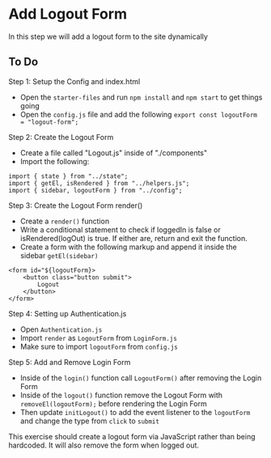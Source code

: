 # Add Logout Form

In this step we will add a logout form to the site dynamically

## To Do

Step 1: Setup the Config and index.html
- Open the `starter-files` and run `npm install` and `npm start` to get things going
- Open the `config.js` file and add the following `export const logoutForm = "logout-form";`

Step 2: Create the Logout Form
- Create a file called "Logout.js" inside of "./components"
- Import the following:
```
import { state } from "../state";
import { getEl, isRendered } from "../helpers.js";
import { sidebar, logoutForm } from "../config";
```

Step 3: Create the Logout Form render()
- Create a `render()` function
- Write a conditional statement to check if loggedIn is false or isRendered(logOut) is true.  If either are, return and exit the function.
- Create a form with the following markup and append it inside the sidebar `getEl(sidebar)`
```
<form id="${logoutForm}>
    <button class="button submit">
        Logout
    </button>
</form>
```

Step 4: Setting up Authentication.js
- Open `Authentication.js`
- Import `render` as `LogoutForm` from `LoginForm.js`
- Make sure to import `logoutForm` from `config.js`

Step 5: Add and Remove Login Form
- Inside of the `login()` function call `LogoutForm()` after removing the Login Form
- Inside of the `logout()` function remove the Logout Form with `removeEl(logoutForm);` before rendering the Login Form
- Then update `initLogout()` to add the event listener to the `logoutForm` and change the type from `click` to `submit`

This exercise should create a logout form via JavaScript rather than being hardcoded.  It will also remove the form when logged out.